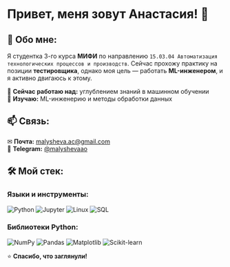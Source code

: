 # Привет, меня зовут Анастасия! 👋

## 🚀 Обо мне:
Я студентка 3-го курса **МИФИ** по направлению `15.03.04 Автоматизация технологических процессов и производств`. Сейчас прохожу практику на позиции **тестировщика**, однако моя цель — работать **ML-инженером**, и я активно двигаюсь к этому.  

🔹 **Сейчас работаю над:** углублением знаний в машинном обучении  
🔹 **Изучаю:** ML-инженерию и методы обработки данных   

## 📫 Связь:
✉ **Почта:** [malysheva.ac@gmail.com](mailto:malysheva.ac@gmail.com)  
💬 **Telegram:** [@malyshevaao](https://t.me/malyshevaao) 

## 🛠️ Мой стек:

### Языки и инструменты:  
![Python](https://img.shields.io/badge/Python-3776AB?style=flat&logo=python&logoColor=white)
![Jupyter](https://img.shields.io/badge/Jupyter-F37626?style=flat&logo=jupyter&logoColor=white)
![Linux](https://img.shields.io/badge/Linux-FCC624?style=flat&logo=linux&logoColor=black)
![SQL](https://img.shields.io/badge/SQL-4479A1?style=flat&logo=postgresql&logoColor=white)

### Библиотеки Python:  
![NumPy](https://img.shields.io/badge/NumPy-013243?style=flat&logo=numpy&logoColor=white)
![Pandas](https://img.shields.io/badge/Pandas-150458?style=flat&logo=pandas&logoColor=white)
![Matplotlib](https://img.shields.io/badge/Matplotlib-11557C?style=flat&logo=matplotlib&logoColor=white)
![Scikit-learn](https://img.shields.io/badge/scikit--learn-F7931E?style=flat&logo=scikit-learn&logoColor=white)

⭐ **Спасибо, что заглянули!**  

